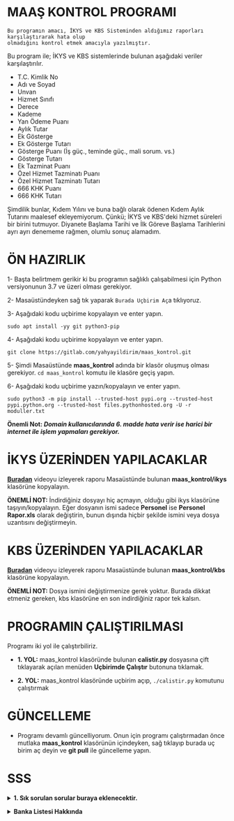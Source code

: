 # MAAŞ KONTROL PROGRAMI

```
Bu programın amacı, İKYS ve KBS Sisteminden aldığımız raporları karşılaştırarak hata olup
olmadığını kontrol etmek amacıyla yazılmıştır.

```
Bu program ile; İKYS ve KBS sistemlerinde bulunan aşağıdaki veriler karşılaştırılır.
* T.C. Kimlik No
* Adı ve Soyad
* Unvan
* Hizmet Sınıfı
* Derece
* Kademe
* Yan Ödeme	Puanı
* Aylık Tutar
* Ek Gösterge
* Ek Gösterge Tutarı
* Gösterge Puanı (İş güç., teminde güç., mali sorum. vs.)
* Gösterge Tutarı
* Ek Tazminat Puanı
* Özel Hizmet Tazminatı Puanı
* Özel Hizmet Tazminatı Tutarı
* 666 KHK Puanı
* 666 KHK Tutarı

Şimdilik bunlar, Kıdem Yılını ve buna bağlı olarak ödenen Kıdem Aylık Tutarını maalesef ekleyemiyorum. Çünkü; İKYS ve KBS'deki hizmet süreleri bir birini tutmuyor. Diyanete Başlama Tarihi ve İlk Göreve Başlama Tarihlerini ayrı ayrı denememe rağmen, olumlu sonuç alamadım.

## 

# ÖN HAZIRLIK
1- Başta belirtmem gerikir ki bu programın sağlıklı çalışabilmesi için Python versiyonunun 3.7 ve üzeri olması gerekiyor.

2- Masaüstündeyken sağ tık yaparak `Burada Uçbirim Aç`a tıklıyoruz.

3- Aşağıdaki kodu uçbirime kopyalayın ve enter yapın.
```
sudo apt install -yy git python3-pip
```
4- Aşağıdaki kodu uçbirime kopyalayın ve enter yapın.
```
git clone https://gitlab.com/yahyayildirim/maas_kontrol.git
```
5- Şimdi Masaüstünde **maas_kontrol** adında bir klasör oluşmuş olması gerekiyor. `cd maas_kontrol` komutu ile klasöre geçiş yapın.

6- Aşağıdaki kodu uçbirime yazın/kopyalayın ve enter yapın.
```
sudo python3 -m pip install --trusted-host pypi.org --trusted-host pypi.python.org --trusted-host files.pythonhosted.org -U -r moduller.txt
```
**Önemli Not: _Domain kullanıcılarında 6. madde hata verir ise harici bir internet ile işlem yapmaları gerekiyor._**

## 

# İKYS ÜZERİNDEN YAPILACAKLAR
**[Buradan](https://gitlab.com/yahyayildirim/test/-/raw/main/maas_kontrol_ornek_video/ornek_ikys_personel_sorgulama.webm)** videoyu izleyerek raporu Masaüstünde bulunan **maas_kontrol/ikys** klasörüne kopyalayın.

**ÖNEMLİ NOT:** İndirdiğiniz dosyayı hiç açmayın, olduğu gibi ikys klasörüne taşıyın/kopyalayın. Eğer dosyanın ismi sadece **Personel** ise **Personel Rapor.xls** olarak değiştirin, bunun dışında hiçbir şekilde ismini veya dosya uzantısını değiştirmeyin.


## 

# KBS ÜZERİNDEN YAPILACAKLAR
**[Buradan](https://gitlab.com/yahyayildirim/test/-/raw/main/maas_kontrol_ornek_video/ornek_kbs_raporlar.webm)** videoyu izleyerek raporu Masaüstünde bulunan **maas_kontrol/kbs** klasörüne kopyalayın.

**ÖNEMLİ NOT:** Dosya ismini değiştirmenize gerek yoktur. Burada dikkat etmeniz gereken, kbs klasörüne en son indirdiğiniz rapor tek kalsın.

## 

# PROGRAMIN ÇALIŞTIRILMASI
Programı iki yol ile çalıştırbiliriz.
* **1. YOL:** maas_kontrol klasöründe bulunan **calistir.py** dosyasına çift tıklayarak açılan menüden **Uçbirimde Çalıştır** butonuna tıklamak.

* **2. YOL:** maas_kontrol klasöründe uçbirim açıp, `./calistir.py` komutunu çalıştırmak

##

# GÜNCELLEME
* Programı devamlı güncelliyorum. Onun için programı çalıştırmadan önce mutlaka **maas_kontrol** klasörünün içindeyken, sağ tıklayıp burada uç birim aç deyin ve **git pull** ile güncelleme yapın.

##

# SSS
<p>
<details>
<summary><strong>1. Sık sorulan sorular buraya eklenecektir.</strong></summary>

Cevap: <em>Bu alanda</em> <strong>görünecek</strong> şekilde yazılacaktır.

<pre><code>Eğer kod var ise burada görünecektir.</code></pre>

</details>
</p>
<p>
<details>
<summary><strong>Banka Listesi Hakkında</strong></summary>

Cevap: <em>Bankaların çoğu KBS üzerinden listeyi direk bankaya aktarıyor. Ancak, şu anda sadece <strong>ALBARAKA</strong> bankası için banka listesi oluşturulabilmektedir.</em>
```
Eğer sizin çalıştığınız bankada internet üzerinden manuel olarak sisteme eklemenizi istiyor ise bana ilgili excel dosyasını gönderirseniz, ekleme yapmaya çalışırım.
```
<pre><code>Eğer sizin çalıştığınız bankada internet üzerinden manuel olarak sisteme eklemenizi istiyor ise bana ilgili excel dosyasını gönderirseniz, ekleme yapmaya çalışırım.</code></pre>

</details>
</p>